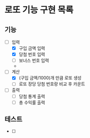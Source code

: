 # 로또 기능 구현 목록

## 기능
- [ ] 입력
  - [x] 구입 금액 입력 
  - [x] 당첨 번호 입력
  - [ ] 보너스 번호 입력
  - 
- [ ] 계산
  - [x] (구입 금액/1000)개 만큼 로또 생성
  - [ ] 로또 장당 당첨 번호랑 비교 후 카운트   

- [ ] 출력
  - [ ] 당첨 통계 출력
  - [ ] 총 수익률 출력

## 테스트
- [ ] 